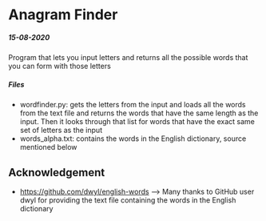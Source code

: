 # Anagram Finder
##### 15-08-2020
Program that lets you input letters and returns all the possible 
words that you can form with those letters

##### Files
* wordfinder.py: gets the letters from the input and loads all the words from the text file and 
returns the words that have the same length as the input. Then it looks through that list
for words that have the exact same set of letters as the input
* words_alpha.txt: contains the words in the English dictionary, source mentioned below

## Acknowledgement
* https://github.com/dwyl/english-words --> Many thanks to GitHub user
dwyl for providing the text file containing the words in the English dictionary
